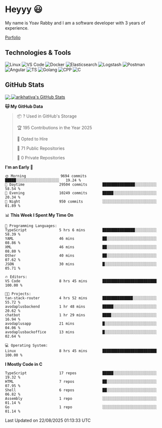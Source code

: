 
# Heyyy 😃
My name is Yoav Rabby and I am a software developer with 3 years of experience.

<a href="https://yoavrabby.com">
  Porfolio
</a>

## Technologies & Tools
![Linux](https://img.shields.io/badge/Linux-FCC624?style=flat&logo=linux&logoColor=black)
![VS Code](https://img.shields.io/badge/-VS%20Code-007ACC?style=flat-square&logo=visual-studio-code)
![Docker](https://img.shields.io/badge/Docker-E9F8FF?style=flat-square&logo=Docker)
![Elasticsearch](https://img.shields.io/badge/Elasticsearch-F8FDC5?style=flat-square&logo=elasticsearch&logoColor=lightblue)
![Logstash](https://img.shields.io/badge/Logstash-F8FDC5?style=flat-square&logo=logstash&logoColor=orange)
![Postman](https://img.shields.io/badge/Postman-F6BB43?style=flat-square&logo=Postman&logoColor=white)
![Angular](https://img.shields.io/badge/Angular-red?style=flat-square&logo=angular)
![TS](https://shields.io/badge/TypeScript-3178C6?logo=TypeScript&logoColor=FFF&style=flat-square)
![Golang](https://img.shields.io/badge/Golang-CBFBFD?style=flat-square&logo=go)
![CPP](https://img.shields.io/badge/C++-00599C?style=flat-square&logo=C%2B%2B&logoColor=white)
![C](https://img.shields.io/badge/C-F0F8FF?style=flat-square&logo=C)

## GitHub Stats
<a href="https://github.com/arikhativa/arikhativa">
  <img align="center" src="https://github-readme-stats.vercel.app/api/top-langs/?username=arikhativa&hide=java,html,tex&title_color=ffffff&text_color=c9cacc&icon_color=2bbc8a&bg_color=1d1f21&langs_count=3" />
</a>
<a href="https://github.com/arikhativa/arikhativa">
  <img align="center" src="https://github-readme-stats.vercel.app/api?username=arikhativa&show_icons=true&line_height=27&count_private=true&title_color=ffffff&text_color=c9cacc&icon_color=2bbc8a&bg_color=1d1f21" alt="arikhativa's GitHub Stats" />
</a>

<!--START_SECTION:waka-->
**🐱 My GitHub Data** 

> 📦 ? Used in GitHub's Storage 
 > 
> 🏆 195 Contributions in the Year 2025
 > 
> 💼 Opted to Hire
 > 
> 📜 71 Public Repositories 
 > 
> 🔑 0 Private Repositories 
 > 
**I'm an Early 🐤** 

```text
🌞 Morning                9694 commits        █████░░░░░░░░░░░░░░░░░░░░   19.24 % 
🌆 Daytime                29504 commits       ███████████████░░░░░░░░░░   58.54 % 
🌃 Evening                10249 commits       █████░░░░░░░░░░░░░░░░░░░░   20.34 % 
🌙 Night                  950 commits         ░░░░░░░░░░░░░░░░░░░░░░░░░   01.89 % 
```


📊 **This Week I Spent My Time On** 

```text
💬 Programming Languages: 
TypeScript               5 hrs 6 mins        ███████████████░░░░░░░░░░   58.39 % 
YAML                     46 mins             ██░░░░░░░░░░░░░░░░░░░░░░░   08.86 % 
XML                      46 mins             ██░░░░░░░░░░░░░░░░░░░░░░░   08.80 % 
Other                    40 mins             ██░░░░░░░░░░░░░░░░░░░░░░░   07.62 % 
JSON                     30 mins             █░░░░░░░░░░░░░░░░░░░░░░░░   05.71 % 

🔥 Editors: 
VS Code                  8 hrs 45 mins       █████████████████████████   100.00 % 

🐱‍💻 Projects: 
tan-stack-router         4 hrs 52 mins       ██████████████░░░░░░░░░░░   55.72 % 
avodaplusbackend         1 hr 48 mins        █████░░░░░░░░░░░░░░░░░░░░   20.62 % 
chatbot                  1 hr 29 mins        ████░░░░░░░░░░░░░░░░░░░░░   16.94 % 
avodaplusapp             21 mins             █░░░░░░░░░░░░░░░░░░░░░░░░   04.06 % 
avodaplusbackoffice      13 mins             █░░░░░░░░░░░░░░░░░░░░░░░░   02.64 % 

💻 Operating System: 
Linux                    8 hrs 45 mins       █████████████████████████   100.00 % 
```

**I Mostly Code in C** 

```text
TypeScript               17 repos            █████░░░░░░░░░░░░░░░░░░░░   19.32 % 
HTML                     7 repos             ██░░░░░░░░░░░░░░░░░░░░░░░   07.95 % 
Shell                    6 repos             ██░░░░░░░░░░░░░░░░░░░░░░░   06.82 % 
Assembly                 1 repo              ░░░░░░░░░░░░░░░░░░░░░░░░░   01.14 % 
Go                       1 repo              ░░░░░░░░░░░░░░░░░░░░░░░░░   01.14 % 
```




 Last Updated on 22/08/2025 01:13:33 UTC
<!--END_SECTION:waka-->

